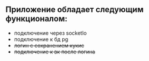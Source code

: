 ## Приложение обладает следующим функционалом:

* подключение через socketIo
* подключение к бд pg
* ~~логин с сохранением кукис~~
* ~~подключение к вк после логина~~
